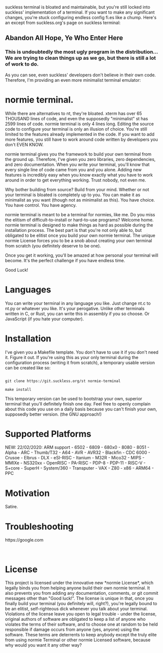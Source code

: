 <p>suckless terminal is bloated and maintainable, but you're still locked into suckless' implementation of a terminal. If you want to make any significant changes, you're stuck configuring endless config fi.es like a chump. Here's an except from suckless.org's page on suckless terminal: <p>
<h2>Abandon All Hope, Ye Who Enter Here</h2> <h3>This is undoubtedly the most ugly program in the distribution... We are trying to clean things up as we go, but there is still a lot of work to do.</h3>
<p>As you can see, even suckless' developers don't believe in their own code. Therefore, I'm providing an even more minimalist terminal emulator:</p>
<h1>normie terminal.</h1>
<p>While there are alternatives to nt, they're bloated. xterm has over 65 THOUSAND lines of code, and even the supposedly "minimalist" st has 2599 lines of code. normie terminal is only 4 lines long. Editing the source code to configure your terminal is only an illusion of choice. You're still limited to the features already implemented in the code. If you want to add more features, you still have to work around code written by developers you don't EVEN KNOW. </p>

<p>normie terminal gives you the framework to build your own terminal from the ground up. Therefore, I've given you zero libraries, zero dependencies, and zero documentation. When you write your terminal, you'll know that every single line of code came from you and you alone. Adding new features is incredibly easy when you know exactly what you have to work around in order to get everything working. Trust nobody, not even me. </p>

Why bother building from source? Build from your mind. Whether or not your terminal is bloated is completely up to you. You can make it as minimalist as you want (though not as minimalist as this). You have choice. You have control. You have agency.

normie terminal is meant to be a terminal for normies, like me. Do you miss the elitism of difficult-to-install or hard-to-use programs? Welcome home. normie terminal is designed to make things as hard as possible during the installation process. The best part is that you're not only able to, but obligated to be elitist once you build your own normie terminal. The unique normie License forces you to be a snob about creating your own terminal from scratch (you definitely deserve to be one). 

Once you get it working, you'll be amazed at how personal your terminal will become. It's the perfect challenge if you have endless time.

Good Luck!

</h2>
<h1>Languages</h1>
<p>You can write your terminal in any language you like. Just change nt.c to nt.py or whatever you like. It's your perogative. Unlike other terminals written in C, or Rust, you can write this in assembly if you so choose. Or JavaScript (if you hate your computer).</p>
<h1>Installation</h1>
<p>I've given you a Makefile template. You don't have to use it if you don't need it. Figure it out. If you're using this as your only terminal during the configuration process (writing it from scratch), a temporary usable version can be created like so:

```

git clone https://git.suckless.org/st normie-terminal

make install

```

This temporary version can be used to bootstrap your own, superior terminal that you'll definitely finish one day. Feel free to openly complain about this code you use on a daily basis because you can't finish your own, supposedly better version. (the GNU approach!)
<h1>Supported Platforms</h1>
<p>NEW: 22/02/2020: ARM support
- 6502
- 6809
- 680x0
- 8080
- 8051
- Alpha
- ARC
- Thumb/T32
- A64
- AVR
- AVR32
- Blackfin
- CDC 6000
- Crusoe
- Elbrus
- DLX
- eSI-RISC
- Itanium
- M32R
- Mico32
- MIPS
- MMIXe 
- NS320xx
- OpenRISC
- PA-RISC
- PDP-8
- PDP-11
- RISC-V
- S+core
- SuperH
- System/360
- Transputer
- VAX
- Z80
- x86
- ARM64
- PPC
</p>
<h1>Motivation</h1>
<p>Satire.</p>
<h1>Troubleshooting</h1>
<p>https://google.com</p>
<br>
<h1>License</h1>
This project is licensed under the innovative new *normie License*, which legally binds you from helping anyone build their own normie terminal. It also prevents you from adding any documentation, comments, or git commit messages other than "Good luck!". The license is unique in that, once you finally build your terminal (you definitely will, right?), you're legally bound to be an elitist, self-righteous dick whenever you talk about your terminal. Violations of the license leave you open to legal trouble - under the license, original authors of software are obligated to keep a list of anyone who violates the terms of their software, and to choose one at random to be held responsible if damage occurs from anyone (yes, anyone) using the software. These terms are deterrents to keep anybody except the truly elite from using normie Terminal or other normie Licensed software, because why would you want it any other way?

